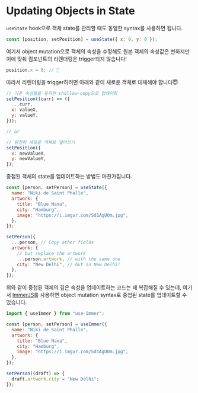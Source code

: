 # Updating Objects in State

`useState` hook으로 객체 state를 관리할 때도 동일한 syntax를 사용하면 됩니다.

```jsx
const [position, setPosition] = useState({ x: 0, y: 0 });
```

여기서 object mutation으로 객체의 속성을 수정해도 원본 객체의 속성값은 변하지만 이에 맞춰 컴포넌트의 리렌더링은 trigger되지 않습니다!

```jsx
position.x = 8; // 🤮
```

따라서 리렌더링을 trigger하려면 아래와 같이 새로운 객체로 대체해야 합니다😇

```jsx
// 기존 속성들을 유지한 shallow-copy으로 업데이트
setPosition((curr) => ({
  ...curr,
  x: valueX,
  y: valueY,
}));

// or

// 완전히 새로운 객체로 덮어쓰기
setPosition({
  x: newValueX,
  y: newValueY,
});
```

중첩된 객체의 state를 업데이트하는 방법도 마찬가집니다.

```jsx
const [person, setPerson] = useState({
  name: "Niki de Saint Phalle",
  artwork: {
    title: "Blue Nana",
    city: "Hamburg",
    image: "https://i.imgur.com/Sd1AgUOm.jpg",
  },
});
```

```jsx
setPerson({
  ...person, // Copy other fields
  artwork: {
    // but replace the artwork
    ...person.artwork, // with the same one
    city: "New Delhi", // but in New Delhi!
  },
});
```

위와 같이 중첩된 객체의 깊은 속성을 업데이트하는 코드는 꽤 복잡해질 수 있는데, 여기서 [ImmerJS](https://github.com/immerjs/use-immer)를 사용하면 object mutation syntax로 중첩된 state를 업데이트할 수 있습니다.

```jsx
import { useImmer } from "use-immer";

const [person, setPerson] = useImmer({
  name: "Niki de Saint Phalle",
  artwork: {
    title: "Blue Nana",
    city: "Hamburg",
    image: "https://i.imgur.com/Sd1AgUOm.jpg",
  },
});

setPerson((draft) => {
  draft.artwork.city = "New Delhi";
});
```
